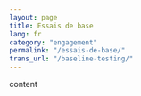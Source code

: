 ```yaml
---
layout: page
title: Essais de base
lang: fr
category: "engagement"
permalink: "/essais-de-base/"
trans_url: "/baseline-testing/"
---
```

content